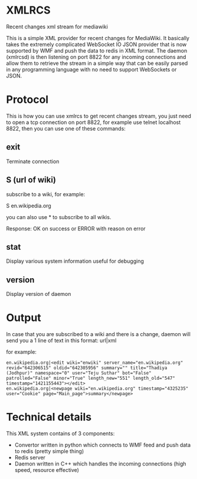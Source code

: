 XMLRCS
======

Recent changes xml stream for mediawiki

This is a simple XML provider for recent changes for MediaWiki. It basically takes the extremely complicated WebSocket IO JSON provider that is now supported by WMF and push the data to redis in XML format. The daemon (xmlrcsd) is then listening on port 8822 for any incoming connections and allow them to retrieve the stream in a simple way that can be easily parsed in any programming language with no need to support WebSockets or JSON.

Protocol
=========

This is how you can use xmlrcs to get recent changes stream, you just need to open a tcp connection on port 8822, for example use telnet localhost 8822, then you can use one of these commands:

## exit
Terminate connection
## S (url of wiki)
subscribe to a wiki, for example:

S en.wikipedia.org

you can also use * to subscribe to all wikis.

Response: OK on success or ERROR with reason on error
## stat
Display various system information useful for debugging
## version
Display version of daemon

Output
======

In case that you are subscribed to a wiki and there is a change, daemon will send you a 1 line of text in this format:
url|xml

for example:
```
en.wikipedia.org|<edit wiki="enwiki" server_name="en.wikipedia.org" revid="642306515" oldid="642305956" summary="" title="Thadiya (Jodhpur)" namespace="0" user="Teju Suthar" bot="False" patrolled="False" minor="True" length_new="551" length_old="547" timestamp="1421155443"></edit>
en.wikipedia.org|<newpage wiki="en.wikipedia.org" timestamp="4325235" user="Cookie" page="Main_page">summary</newpage>
```

Technical details
=================

This XML system contains of 3 components:

* Convertor written in python which connects to WMF feed and push data to redis (pretty simple thing)
* Redis server
* Daemon written in C++ which handles the incoming connections (high speed, resource effective)
